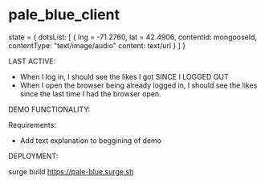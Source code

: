 # pale_blue_client


state = {
	dotsList: [
		{
    	lng = -71.2760,
    	lat = 42.4906,
    	contentId: mongooseId,
			contentType: "text/image/audio"
			content: text/url
		}
	]
}

LAST ACTIVE:

- When I log in, I should see the likes I got SINCE I LOGGED OUT
- When I open the browser being already logged in, I should see the likes since the last time I had the browser open.

DEMO FUNCTIONALITY:


Requirements:

- Add text explanation to beggining of demo



DEPLOYMENT:

surge build https://pale-blue.surge.sh